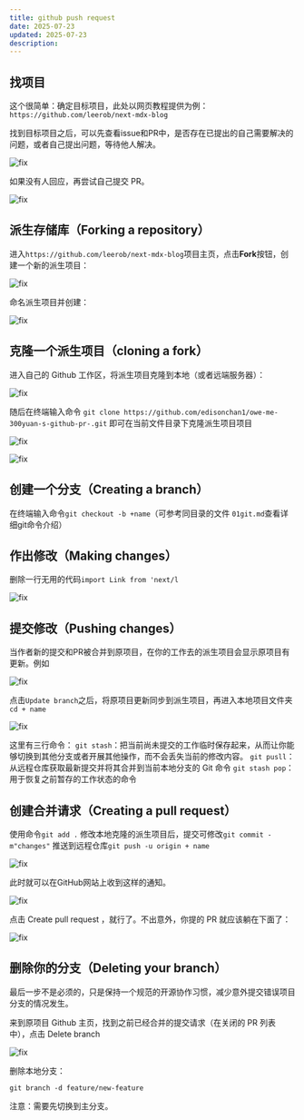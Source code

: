 ```yaml
---
title: github push request
date: 2025-07-23
updated: 2025-07-23
description:
---
```


## 找项目

这个很简单：确定目标项目，此处以网页教程提供为例：
`https://github.com/leerob/next-mdx-blog`

找到目标项目之后，可以先查看issue和PR中，是否存在已提出的自己需要解决的问题，或者自己提出问题，等待他人解决。

![fix](/images/image-2-1.png)

如果没有人回应，再尝试自己提交 PR。

![fix](/images/image-1-1.png)

## 派生存储库（Forking a repository）

进入`https://github.com/leerob/next-mdx-blog`项目主页，点击**Fork**按钮，创建一个新的派生项目：

![fix](/images/image-3-1.png)

命名派生项目并创建：

![fix](/images/image-4-1.png)

## 克隆一个派生项目（cloning a fork）

进入自己的 Github 工作区，将派生项目克隆到本地（或者远端服务器）：

![fix](/images/image-5-1.png)

随后在终端输入命令 `git clone https://github.com/edisonchan1/owe-me-300yuan-s-github-pr-.git`
即可在当前文件目录下克隆派生项目项目

![fix](/images/image-6-1.png)

![fix](/images/image-7-1.png)

## 创建一个分支（Creating a branch）

在终端输入命令`git checkout -b +name`（可参考同目录的文件 `01git.md`查看详细git命令介绍）

## 作出修改（Making changes）

删除一行无用的代码`import Link from 'next/l`

![fix](/images/image-8-1.png)

## 提交修改（Pushing changes）

当作者新的提交和PR被合并到原项目，在你的工作去的派生项目会显示原项目有更新。例如

![fix](/images/image-10-1.png)

点击`Update branch`之后，将原项目更新同步到派生项目，再进入本地项目文件夹`cd + name`

![fix](/images/image-11-1.png)

这里有三行命令：
`git stash`：把当前尚未提交的工作临时保存起来，从而让你能够切换到其他分支或者开展其他操作，而不会丢失当前的修改内容。
`git pusll`：从远程仓库获取最新提交并将其合并到当前本地分支的 Git 命令
`git stash pop`：用于恢复之前暂存的工作状态的命令

## 创建合并请求（Creating a pull request）

使用命令`git add .`
修改本地克隆的派生项目后，提交可修改`git commit -m"changes"`
推送到远程仓库`git push -u origin + name`

![fix](/images/image-12-1.png)

此时就可以在GitHub网站上收到这样的通知。

![fix](/images/image-13-1.png)

点击 Create pull request ，就行了。不出意外，你提的 PR 就应该躺在下面了：

![fix](/images/image-14-1.png)

## 删除你的分支（Deleting your branch）

最后一步不是必须的，只是保持一个规范的开源协作习惯，减少意外提交错误项目分支的情况发生。

来到原项目 Github 主页，找到之前已经合并的提交请求（在关闭的 PR 列表中），点击 Delete branch

![fix](/images/image-15-1.png)

删除本地分支：

`git branch -d feature/new-feature`

注意：需要先切换到主分支。
